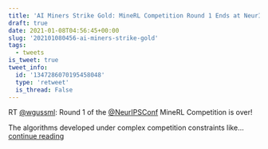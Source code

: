 ```yaml
---
title: 'AI Miners Strike Gold: MineRL Competition Round 1 Ends at NeurIPS'
draft: true
date: 2021-01-08T04:56:45+00:00
slug: '202101080456-ai-miners-strike-gold'
tags:
  - tweets
is_tweet: true
tweet_info:
  id: '1347286070195458048'
  type: 'retweet'
  is_thread: False
---
```




RT [@wgussml](https://x.com/wgussml): Round 1 of the [@NeurIPSConf](https://x.com/NeurIPSConf)  MineRL Competition is over!

The algorithms developed under complex competition constraints like… [continue reading](https://x.com/sytelus/status/1347286070195458048)
